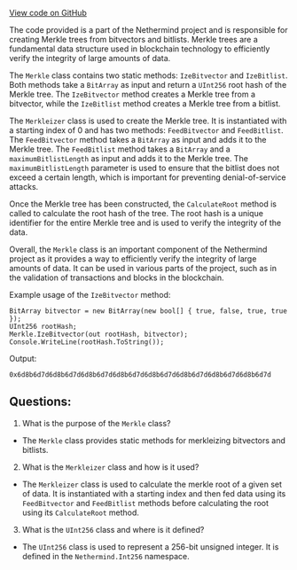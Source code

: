 [View code on GitHub](https://github.com/NethermindEth/nethermind/src/Nethermind/Nethermind.Merkleization/Merkle.BitArray.cs)

The code provided is a part of the Nethermind project and is responsible for creating Merkle trees from bitvectors and bitlists. Merkle trees are a fundamental data structure used in blockchain technology to efficiently verify the integrity of large amounts of data. 

The `Merkle` class contains two static methods: `IzeBitvector` and `IzeBitlist`. Both methods take a `BitArray` as input and return a `UInt256` root hash of the Merkle tree. The `IzeBitvector` method creates a Merkle tree from a bitvector, while the `IzeBitlist` method creates a Merkle tree from a bitlist. 

The `Merkleizer` class is used to create the Merkle tree. It is instantiated with a starting index of 0 and has two methods: `FeedBitvector` and `FeedBitlist`. The `FeedBitvector` method takes a `BitArray` as input and adds it to the Merkle tree. The `FeedBitlist` method takes a `BitArray` and a `maximumBitlistLength` as input and adds it to the Merkle tree. The `maximumBitlistLength` parameter is used to ensure that the bitlist does not exceed a certain length, which is important for preventing denial-of-service attacks. 

Once the Merkle tree has been constructed, the `CalculateRoot` method is called to calculate the root hash of the tree. The root hash is a unique identifier for the entire Merkle tree and is used to verify the integrity of the data. 

Overall, the `Merkle` class is an important component of the Nethermind project as it provides a way to efficiently verify the integrity of large amounts of data. It can be used in various parts of the project, such as in the validation of transactions and blocks in the blockchain. 

Example usage of the `IzeBitvector` method:

```
BitArray bitvector = new BitArray(new bool[] { true, false, true, true });
UInt256 rootHash;
Merkle.IzeBitvector(out rootHash, bitvector);
Console.WriteLine(rootHash.ToString());
```

Output:
```
0x6d8b6d7d6d8b6d7d6d8b6d7d6d8b6d7d6d8b6d7d6d8b6d7d6d8b6d7d6d8b6d7d
```
## Questions: 
 1. What is the purpose of the `Merkle` class?
- The `Merkle` class provides static methods for merkleizing bitvectors and bitlists.

2. What is the `Merkleizer` class and how is it used?
- The `Merkleizer` class is used to calculate the merkle root of a given set of data. It is instantiated with a starting index and then fed data using its `FeedBitvector` and `FeedBitlist` methods before calculating the root using its `CalculateRoot` method.

3. What is the `UInt256` class and where is it defined?
- The `UInt256` class is used to represent a 256-bit unsigned integer. It is defined in the `Nethermind.Int256` namespace.